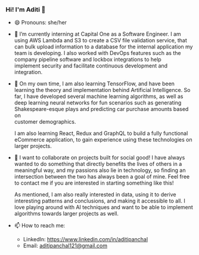 ### Hi! I'm Aditi 👋

<!--
**aditipanchal121/aditipanchal121** is a ✨ _special_ ✨ repository because its `README.md` (this file) appears on your GitHub profile.
-->

- 😄 Pronouns: she/her

- 🔭 I’m currently interning at Capital One as a Software Engineer. I am using AWS Lambda and S3 to create a CSV file validation service, that can bulk upload information to a 
     database for the internal application my team is developing. I also worked with DevOps features such as the company pipeline software and lockbox integrations to help      
     implement security and facilitate continuous development and integration. 

- 🌱 On my own time, I am also learning TensorFlow, and have been learning the theory and implementation behind Artificial Intelligence. So far, I have developed several machine 
     learning algorithms, as well as deep learning neural networks for fun scenarios such as generating Shakespeare-esque plays and predicting car purchase amounts based on  
     customer demographics. 
     
     I am also learning React, Redux and GraphQL to build a fully functional eCommerce application, to gain experience using these technologies on larger projects.
     
- 👯 I want to collaborate on projects built for social good! I have always wanted to do something that directly benefits the lives of others in a meaningful way, and my 
     passions also lie in technology, so finding an intersection between the two has always been a goal of mine. Feel free to contact me if you are interested in starting something like 
     this!

     As mentioned, I am also really interested in data, using it to derive interesting patterns and conclusions, and making it accessible to all. I love playing around with AI 
     techniques and want to be able to implement algorithms towards larger projects as well.

- 📫 How to reach me: 
     - LinkedIn: https://www.linkedin.com/in/aditipanchal
     - Email: aditipanchal121@gmail.com


